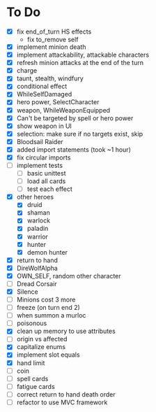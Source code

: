 # To Do

- [x] fix end_of_turn HS effects
  - fix to_remove self
- [x] implement minion death
- [x] implement attackability, attackable characters
- [x] refresh minion attacks at the end of the turn
- [x] charge
- [x] taunt, stealth, windfury
- [x] conditional effect
- [x] WhileSelfDamaged
- [x] hero power, SelectCharacter
- [x] weapon, WhileWeaponEquipped
- [x] Can't be targeted by spell or hero power
- [x] show weapon in UI
- [x] selection: make sure if no targets exist, skip
- [x] Bloodsail Raider
- [x] added import statements (took ~1 hour)
- [x] fix circular imports  
- [ ] implement tests
  - [ ] basic unittest
  - [ ] load all cards
  - [ ] test each effect
- [x] other heroes
  - [x] druid
  - [x] shaman
  - [x] warlock
  - [x] paladin
  - [x] warrior
  - [x] hunter
  - [x] demon hunter
- [x] return to hand
- [x] DireWolfAlpha
- [x] OWN_SELF, random other character
- [ ] Dread Corsair
- [x] Silence
- [ ] Minions cost 3 more
- [ ] freeze (on turn end 2)
- [ ] when summon a murloc 
- [ ] poisonous
- [x] clean up memory to use attributes
- [ ] origin vs affected
- [x] capitalize enums
- [x] implement slot equals
- [x] hand limit
- [ ] coin
- [ ] spell cards
- [ ] fatigue cards
- [ ] correct return to hand death order
- [ ] refactor to use MVC framework